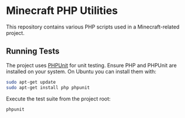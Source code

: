 # Minecraft PHP Utilities

This repository contains various PHP scripts used in a Minecraft-related project.

## Running Tests

The project uses [PHPUnit](https://phpunit.de/) for unit testing. Ensure PHP and PHPUnit are installed on your system. On Ubuntu you can install them with:

```bash
sudo apt-get update
sudo apt-get install php phpunit
```

Execute the test suite from the project root:

```bash
phpunit
```

